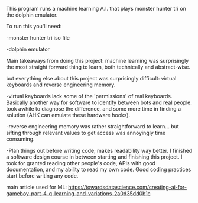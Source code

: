This program runs a machine learning A.I. that plays monster hunter tri on the dolphin emulator.


To run this you'll need:

-monster hunter tri iso file

-dolphin emulator





Main takeaways from doing this project:
machine learning was surprisingly the most straight forward thing to learn, both technically and abstract-wise.

but everything else about this project was surprisingly difficult: virtual keyboards and reverse engineering memory.


-virtual keyboards lack some of the 'permissions' of real keyboards. Basically another way for software to identify between bots and real people.
took awhile to diagnose the difference, and some more time in finding a solution (AHK can emulate these hardware hooks).
	
-reverse engineering memory was rather straightforward to learn... but sifting through relevant values to get access was annoyingly time consuming.
	
-Plan things out before writing code; makes readability way better. I finished a software design course in between starting and finishing this project.
I took for granted reading other people's code, APIs with good documentation, and my ability to read my own code. Good coding practices start before writing any code.


main article used for ML: https://towardsdatascience.com/creating-ai-for-gameboy-part-4-q-learning-and-variations-2a0d35dd0b1c
